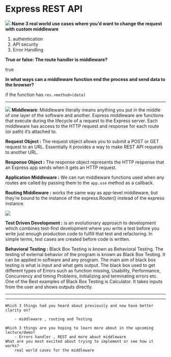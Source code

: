 # Express REST API
![](https://i.morioh.com/22dbc45a56.png)
**Name 3 real world use cases where you’d want to change the request with custom middleware**

1. authentication
2. API security
3. Error Handling

 **True or false: The route handler is middleware?**
 
true 

**In what ways can a middleware function end the process and send data to the browser?**

if the function has `res.<method>(data)`


<hr> 


![](https://miro.medium.com/max/642/1*kMNzu4zx40QvwQUWa9dCOw.png)
**Middleware**: Middleware literally means anything you put in the middle of one layer of the software and another. Express middleware are functions that execute during the lifecycle of a request to the Express server. Each middleware has access to the HTTP request and response for each route (or path) it’s attached to.

**Request Object :** The request object allows you to submit a POST or GET request to an URL. Essentially it provides a way to make REST API requests to another URL.




**Response Object :** The response object represents the HTTP response that an Express app sends when it gets an HTTP request.

**Application Middleware :** We can run middleware functions used when any routes are called by passing them to the `app.use` method as a callback.

**Routing Middleware :** works the same way as app-level middleware, but they’re bound to the instance of the express.Router() instead of the express instance.



![](https://blog.testlodge.com/wp-content/uploads/2018/04/tdd_v_bdd_cycle-1024x538.png)

**Test Driven Development :** is an evolutionary approach to development which combines test-first development where you write a test before you write just enough production code to fulfill that test and refactoring. In simple terms, test cases are created before code is written.

**Behavioral Testing :** 
Black Box Testing is known as Behavioral Testing. The testing of external behavior of the program is known as Black Box Testing.  It can be applied in software and any program. The main aim of black box testing is what is input and what gets output. The black box used to get different types of Errors such as function missing, Usability, Performance, Concurrency and timing Problems, Initializing and terminating errors etc. One of the Best examples of Black Box Testing is Calculator. It takes inputs from the user and shows outputs directly.


<hr>
<hr>

```
Which 3 things had you heard about previously and now have better clarity on?

    - middleware , routing and Testing

Which 3 things are you hoping to learn more about in the upcoming lecture/demo?
    - Errors handler , REST and more about middleware
What are you most excited about trying to implement or see how it works?
    real world cases for the middleware 
```